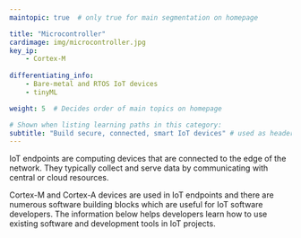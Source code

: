 ```yaml
---
maintopic: true  # only true for main segmentation on homepage

title: "Microcontroller"
cardimage: img/microcontroller.jpg
key_ip: 
    - Cortex-M
    
differentiating_info:
    - Bare-metal and RTOS IoT devices
    - tinyML

weight: 5  # Decides order of main topics on homepage

# Shown when listing learning paths in this category:
subtitle: "Build secure, connected, smart IoT devices" # used as header for learning path to avoid duplicaiton
---
```

IoT endpoints are computing devices that are connected to the edge of the network. They typically collect and serve data by communicating with central or cloud resources.

Cortex-M and Cortex-A devices are used in IoT endpoints and there are numerous software building blocks which are useful for IoT software developers. The information below helps developers learn how to use existing software and development tools in IoT projects.
